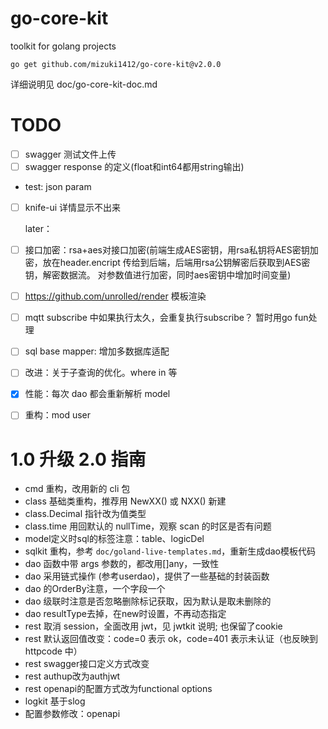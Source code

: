 
# go-core-kit

toolkit for golang projects

`go get github.com/mizuki1412/go-core-kit@v2.0.0`

详细说明见 doc/go-core-kit-doc.md

# TODO

- [ ] swagger 测试文件上传
- [ ] swagger response 的定义(float和int64都用string输出)
- test: json param
- [ ] knife-ui 详情显示不出来

  later：
- [ ] 接口加密：rsa+aes对接口加密(前端生成AES密钥，用rsa私钥将AES密钥加密，放在header.encript 传给到后端，后端用rsa公钥解密后获取到AES密钥，解密数据流。
  对参数值进行加密，同时aes密钥中增加时间变量)
- [ ] https://github.com/unrolled/render 模板渲染
- [ ] mqtt subscribe 中如果执行太久，会重复执行subscribe？ 暂时用go fun处理
- [ ] sql base mapper: 增加多数据库适配
- [ ] 改进：关于子查询的优化。where in 等
- [x] 性能：每次 dao 都会重新解析 model
- [ ] 重构：mod user

# 1.0 升级 2.0 指南

- cmd 重构，改用新的 cli 包
- class 基础类重构，推荐用 NewXX() 或 NXX() 新建
- class.Decimal 指针改为值类型
- class.time 用回默认的 nullTime，观察 scan 的时区是否有问题
- model定义时sql的标签注意：table、logicDel
- sqlkit 重构，参考 `doc/goland-live-templates.md`，重新生成dao模板代码
- dao 函数中带 args 参数的，都改用[]any，一致性
- dao 采用链式操作 (参考userdao)，提供了一些基础的封装函数
- dao 的OrderBy注意，一个字段一个
- dao 级联时注意是否忽略删除标记获取，因为默认是取未删除的
- dao resultType去掉，在new时设置，不再动态指定
- rest 取消 session，全面改用 jwt，见 jwtkit 说明; 也保留了cookie
- rest 默认返回值改变：code=0 表示 ok，code=401 表示未认证（也反映到 httpcode 中）
- rest swagger接口定义方式改变
- rest authup改为authjwt
- rest openapi的配置方式改为functional options
- logkit 基于slog
- 配置参数修改：openapi